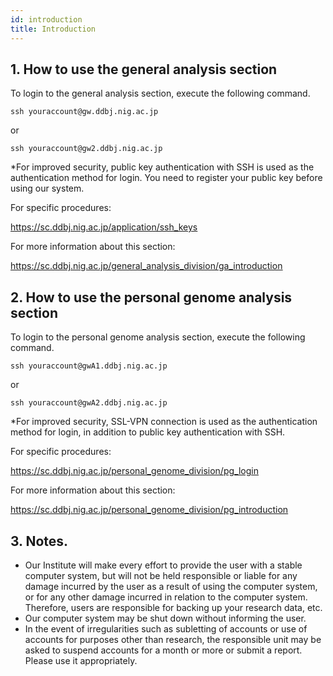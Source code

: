 ```yaml
---
id: introduction
title: Introduction
---
```



## 1. How to use the general analysis section

To login to the general analysis section, execute the following command.

```
ssh youraccount@gw.ddbj.nig.ac.jp 
```

or

```
ssh youraccount@gw2.ddbj.nig.ac.jp
```

*For improved security, public key authentication with SSH is used as the authentication method for login. You need to register your public key before using our system.

For specific procedures:

 <u>https://sc.ddbj.nig.ac.jp/application/ssh_keys</u>


For more information about this section:

 <u>https://sc.ddbj.nig.ac.jp/general_analysis_division/ga_introduction</u>


## 2. How to use the personal genome analysis section

To login to the personal genome analysis section, execute the following command.

```
ssh youraccount@gwA1.ddbj.nig.ac.jp
```

or

```
ssh youraccount@gwA2.ddbj.nig.ac.jp
```

*For improved security, SSL-VPN connection is used as the authentication method for login, in addition to public key authentication with SSH. 

For specific procedures:

 <u>https://sc.ddbj.nig.ac.jp/personal_genome_division/pg_login</u>

For more information about this section:

 <u>https://sc.ddbj.nig.ac.jp/personal_genome_division/pg_introduction</u>


## 3. Notes.

- Our Institute will make every effort to provide the user with a stable computer system, but will not be held responsible or liable for any damage incurred by the user as a result of using the computer system, or for any other damage incurred in relation to the computer system. Therefore, users are responsible for backing up your research data, etc.
- Our computer system may be shut down without informing the user.
- In the event of irregularities such as subletting of accounts or use of accounts for purposes other than research, the responsible unit may be asked to suspend accounts for a month or more or submit a report. Please use it appropriately.